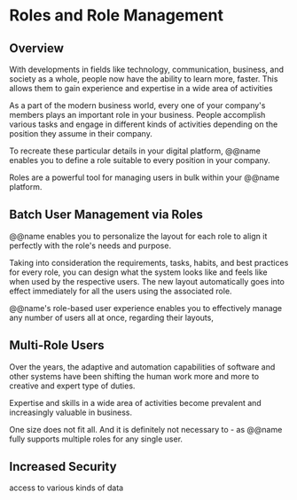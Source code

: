 # Roles and Role Management

## Overview

With developments in fields like technology, communication, business, and society as a whole, people now have the ability to learn more, faster. 
This allows them to gain experience and expertise in a wide area of activities



As a part of the modern business world, every one of your company's members plays an important role in your business. 
People accomplish various tasks and engage in different kinds of activities depending on the position they assume in their company.  

To recreate these particular details in your digital platform, @@name enables you to define a role suitable to every position in your company.  

Roles are a powerful tool for managing users in bulk within your @@name platform.  

## Batch User Management via Roles

@@name enables you to personalize the layout for each role to align it perfectly with the role's needs and purpose.  

Taking into consideration the requirements, tasks, habits, and best practices for every role, you can design what the system looks like and feels like when used by the respective users. 
The new layout automatically goes into effect immediately for all the users using the associated role.  

@@name's role-based user experience enables you to effectively manage any number of users all at once, regarding their layouts, 

## Multi-Role Users

Over the years, the adaptive and automation capabilities of software and other systems have been shifting the human work more and more to creative and expert type of duties.  

Expertise and skills in a wide area of activities become prevalent and increasingly valuable in business.  


One size does not fit all. 
And it is definitely not necessary to - as @@name fully supports multiple roles for any single user.  

## Increased Security

access to various kinds of data
